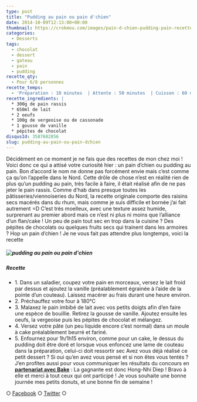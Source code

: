 ```yaml
---
type: post
title: "Pudding au pain ou pain d'chien"
date: 2014-10-09T12:13:00+00:00
thumbnail: https://crokmou.com/images/pain-d-chien-pudding-pain-recette-crokmou-blog-culinaire-5.jpg
categories:
  - Desserts
tags:
  - chocolat
  - dessert
  - gateau
  - pain
  - pudding
recette_qty:
  - Pour 6/8 personnes
recette_temps:
  - 'Préparation : 10 minutes  | Attente : 50 minutes  | Cuisson : 60 minutes'
recette_ingredients: |
  * 300g de pain rassis
  * 650ml de lait
  * 2 oeufs
  * 100g de vergeoise ou de cassonade
  * 1 gousse de vanille
  * pépites de chocolat
disqusId: 3587682856
slug: pudding-au-pain-ou-pain-dchien
---
```


Décidément en ce moment je ne fais que des recettes de mon chez moi ! Voici donc ce qui a attisé votre curiosité hier : un pain d’chien ou pudding au pain. Bon d’accord le nom ne donne pas forcément envie mais c’est comme ça qu’on l’appelle dans le Nord. Cette drôle de chose n’est en réalité rien de plus qu’un pudding au pain, très facile à faire, il était réalisé afin de ne pas jeter le pain rassis. Comme d’hab dans presque toutes les pâtisseries/viennoiseries du Nord, la recette originale comporte des raisins secs macérés dans du rhum, mais comme je suis difficile et bornée j’ai fait autrement =D C’est très moelleux, avec une texture assez humide, surprenant au premier abord mais ce n’est ni plus ni moins que l’alliance d’un flan/cake ! Un peu de pain tout sec en trop dans la cuisine ? Des pépites de chocolats ou quelques fruits secs qui trainent dans les armoires ? Hop un pain d’chien ! Je ne vous fait pas attendre plus longtemps, voici la recette

##### ![pudding au pain ou pain d'chien](https://crokmou.com/images/pain-d-chien-pudding-pain-recette-crokmou-blog-culinaire-2_smcitv.jpg)

##### Recette

* 1\. Dans un saladier, coupez votre pain en morceaux, versez le lait froid par dessus et ajoutez la vanille (préalablement égrainée à l’aide de la pointe d’un couteau). Laissez macérer au frais durant une heure environ.
* 2\. Préchauffez votre four à 180°C
* 3\. Malaxez le pain imbibé de lait avec vos petits doigts afin d’en faire une espèce de bouillie. Retirez la gousse de vanille. Ajoutez ensuite les oeufs, la vergeoise puis les pépites de chocolat et mélangez.
* 4\. Versez votre pâte (un peu liquide encore c’est normal) dans un moule à cake préalablement beurré et fariné.
* 5\. Enfournez pour 1h/1h15 environ, comme pour un cake, le dessus du pudding doit être doré et lorsque vous enfoncez une lame de couteau dans la préparation, celui-ci doit ressortir sec Avez vous déjà réalisé ce petit dessert ? Si oui qu’en avez vous pensé et si non êtes vous tentés ? J’en profites aussi pour vous communiquer les résultats du concours en **[partenariat avec Bake](http://www.crokmou.com/made-by-bake-des-cookies-a-tomber/ "Made by Bake, des cookies à tomber !")** : La gagnante est donc Hong-Nhi Diep ! Bravo à elle et merci à tout ceux qui ont participé ! Je vous souhaite une bonne journée mes petits donuts, et une bonne fin de semaine !

○ [Facebook](https://www.facebook.com/crokmou.blog) ○ [Twitter](https://twitter.com/Crokmou) ○